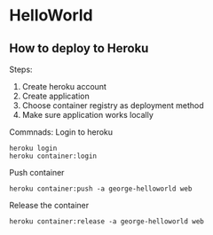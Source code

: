 # HelloWorld
## How to deploy to Heroku

Steps:
1. Create heroku account
2. Create application
3. Choose container registry as deployment method
4. Make sure application works locally

Commnads:
Login to heroku
```
heroku login
heroku container:login
```

Push container
```
heroku container:push -a george-helloworld web
```

Release the container
```
heroku container:release -a george-helloworld web
```

